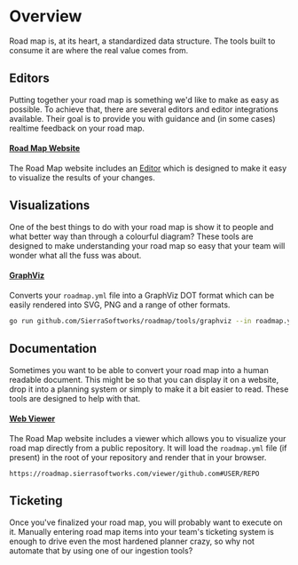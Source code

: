 # Overview
Road map is, at its heart, a standardized data structure. The tools built to consume it are
where the real value comes from.

## Editors
Putting together your road map is something we'd like to make as easy as possible. To achieve
that, there are several editors and editor integrations available. Their goal is to provide
you with guidance and (in some cases) realtime feedback on your road map.

#### [Road Map Website](/tools/editors/web-editor/README.md)
The Road Map website includes an [Editor](/editor/README.md) which is designed to make 
it easy to visualize the results of your changes.

## Visualizations
One of the best things to do with your road map is show it to people and what better way than
through a colourful diagram? These tools are designed to make understanding your road map so
easy that your team will wonder what all the fuss was about.

#### [GraphViz](/tools/visualizations/graphviz/README.md)
Converts your `roadmap.yml` file into a GraphViz DOT format which can be easily rendered into
SVG, PNG and a range of other formats.

```sh
go run github.com/SierraSoftworks/roadmap/tools/graphviz --in roadmap.yml
```

## Documentation
Sometimes you want to be able to convert your road map into a human readable document. This might
be so that you can display it on a website, drop it into a planning system or simply to make it a
bit easier to read. These tools are designed to help with that.

#### [Web Viewer](/tools/website/README.md)
The Road Map website includes a viewer which allows you to visualize your road map directly
from a public repository. It will load the `roadmap.yml` file (if present) in the root of
your repository and render that in your browser.

```
https://roadmap.sierrasoftworks.com/viewer/github.com#USER/REPO
```

## Ticketing
Once you've finalized your road map, you will probably want to execute on it. Manually entering
road map items into your team's ticketing system is enough to drive even the most hardened planner
crazy, so why not automate that by using one of our ingestion tools?